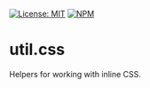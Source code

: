 [![License: MIT](https://img.shields.io/badge/License-MIT-blue.svg)](https://opensource.org/licenses/MIT)
[![NPM](https://img.shields.io/npm/v/@platform/util.css.svg?colorB=blue&style=flat)](https://www.npmjs.com/package/@platform/util.css)
# util.css
Helpers for working with inline CSS.
